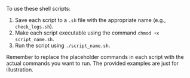 To use these shell scripts:

1. Save each script to a `.sh` file with the appropriate name (e.g., `check_logs.sh`).
2. Make each script executable using the command `chmod +x script_name.sh`.
3. Run the script using `./script_name.sh`.

Remember to replace the placeholder commands in each script with the actual commands you want to run. The provided examples are just for illustration.
